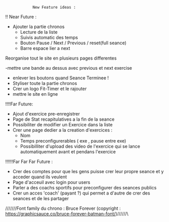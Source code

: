                 New Feature ideas :

!! Near Future :
- Ajouter la partie chronos 
    - Lecture de la liste
    - Suivis automatic des temps
    - Bouton Pause / Next / Previous / reset(full seance)
    - Barre espace lier a next 

Reorganise tout le site en plusieurs pages differentes

-mettre une bande au dessus avec previous et next exercise
- enlever les boutons quand Seance Terminee !
- Styliser toute la partie chronos
- Crer un logo Fit-Timer et le rajouter 
- mettre le site en ligne

!!!!Far Future:

- Ajout d'exercice pre-enregistrer 
- Page de Stat recapitulatives a la fin de la seance
- Possibiliter de modifier un Exercice dans la liste
- Crer une page dedier a la creation d'exercices :
    - Nom 
    - Temps preconfigurerables ( exe , pause entre exe)
    - Possibilliter d'upload des video de l'exercice qui se lance automatiquement avant et 
    pendans l'exercice


!!!!!!Far Far Far Future :
- Crer des comptes pour que les gens puisse crer leur propre seance et y acceder quand ils veulent
- Page d'acceuil avec login pour users
- Parler a des coachs sportifs pour preconfigurer des seances publics
- Crer un acces 'coach' (payant ?) qui permet a d'autre de crer des seances et de les partager




/\/\/\/\/\/\/Font family du chrono : Bruce Forever (copyright : https://graphicsauce.co/bruce-forever-batman-font/)/\/\/\/\/\/\